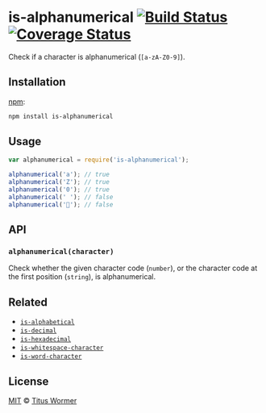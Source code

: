 # is-alphanumerical [![Build Status][travis-badge]][travis] [![Coverage Status][codecov-badge]][codecov]

<!--lint disable heading-increment list-item-spacing-->

Check if a character is alphanumerical (`[a-zA-Z0-9]`).

## Installation

[npm][npm-install]:

```bash
npm install is-alphanumerical
```

## Usage

```javascript
var alphanumerical = require('is-alphanumerical');

alphanumerical('a'); // true
alphanumerical('Z'); // true
alphanumerical('0'); // true
alphanumerical(' '); // false
alphanumerical('💩'); // false
```

## API

### `alphanumerical(character)`

Check whether the given character code (`number`), or the character
code at the first position (`string`), is alphanumerical.

## Related

*   [`is-alphabetical`](https://github.com/wooorm/is-alphabetical)
*   [`is-decimal`](https://github.com/wooorm/is-decimal)
*   [`is-hexadecimal`](https://github.com/wooorm/is-hexadecimal)
*   [`is-whitespace-character`](https://github.com/wooorm/is-whitespace-character)
*   [`is-word-character`](https://github.com/wooorm/is-word-character)

## License

[MIT][license] © [Titus Wormer][author]

<!-- Definitions -->

[travis-badge]: https://img.shields.io/travis/wooorm/is-alphanumerical.svg

[travis]: https://travis-ci.org/wooorm/is-alphanumerical

[codecov-badge]: https://img.shields.io/codecov/c/github/wooorm/is-alphanumerical.svg

[codecov]: https://codecov.io/github/wooorm/is-alphanumerical

[npm-install]: https://docs.npmjs.com/cli/install

[license]: LICENSE

[author]: http://wooorm.com
